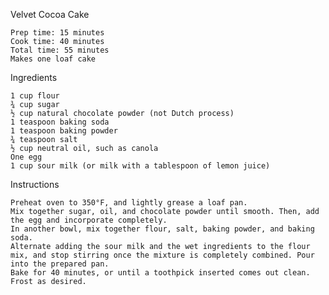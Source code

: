 Velvet Cocoa Cake

    Prep time: 15 minutes
    Cook time: 40 minutes
    Total time: 55 minutes
    Makes one loaf cake

Ingredients

    1 cup flour
    ¾ cup sugar
    ½ cup natural chocolate powder (not Dutch process)
    1 teaspoon baking soda
    1 teaspoon baking powder
    ¾ teaspoon salt
    ½ cup neutral oil, such as canola
    One egg
    1 cup sour milk (or milk with a tablespoon of lemon juice)

Instructions

    Preheat oven to 350°F, and lightly grease a loaf pan.
    Mix together sugar, oil, and chocolate powder until smooth. Then, add the egg and incorporate completely.
    In another bowl, mix together flour, salt, baking powder, and baking soda.
    Alternate adding the sour milk and the wet ingredients to the flour mix, and stop stirring once the mixture is completely combined. Pour into the prepared pan.
    Bake for 40 minutes, or until a toothpick inserted comes out clean. Frost as desired.

